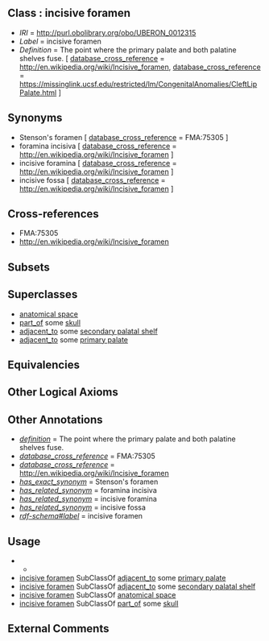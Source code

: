 
## Class : incisive foramen

 * *IRI* = http://purl.obolibrary.org/obo/UBERON_0012315
 * *Label* = incisive foramen
 * *Definition* = The point where the primary palate and both palatine shelves fuse. [ [database_cross_reference](../../ef/oboInOwl#hasDbXref.md) = http://en.wikipedia.org/wiki/Incisive_foramen, [database_cross_reference](../../ef/oboInOwl#hasDbXref.md) = https://missinglink.ucsf.edu/restricted/lm/CongenitalAnomalies/CleftLipPalate.html ]

## Synonyms

 * Stenson's foramen [ [database_cross_reference](../../ef/oboInOwl#hasDbXref.md) = FMA:75305 ]
 * foramina incisiva [ [database_cross_reference](../../ef/oboInOwl#hasDbXref.md) = http://en.wikipedia.org/wiki/Incisive_foramen ]
 * incisive foramina [ [database_cross_reference](../../ef/oboInOwl#hasDbXref.md) = http://en.wikipedia.org/wiki/Incisive_foramen ]
 * incisive fossa [ [database_cross_reference](../../ef/oboInOwl#hasDbXref.md) = http://en.wikipedia.org/wiki/Incisive_foramen ]

## Cross-references

 * FMA:75305
 * http://en.wikipedia.org/wiki/Incisive_foramen

## Subsets


## Superclasses

 * [anatomical space](../../UBERON/64/UBERON_0000464.md)
 * [part_of](../../BFO/50/BFO_0000050.md) some [skull](../../UBERON/29/UBERON_0003129.md)
 * [adjacent_to](../../RO/20/RO_0002220.md) some [secondary palatal shelf](../../UBERON/19/UBERON_0005619.md)
 * [adjacent_to](../../RO/20/RO_0002220.md) some [primary palate](../../UBERON/20/UBERON_0005620.md)

## Equivalencies


## Other Logical Axioms


## Other Annotations

 * *[definition](../../IAO/15/IAO_0000115.md)* = The point where the primary palate and both palatine shelves fuse.
 * *[database_cross_reference](../../ef/oboInOwl#hasDbXref.md)* = FMA:75305
 * *[database_cross_reference](../../ef/oboInOwl#hasDbXref.md)* = http://en.wikipedia.org/wiki/Incisive_foramen
 * *[has_exact_synonym](../../ym/oboInOwl#hasExactSynonym.md)* = Stenson's foramen
 * *[has_related_synonym](../../ym/oboInOwl#hasRelatedSynonym.md)* = foramina incisiva
 * *[has_related_synonym](../../ym/oboInOwl#hasRelatedSynonym.md)* = incisive foramina
 * *[has_related_synonym](../../ym/oboInOwl#hasRelatedSynonym.md)* = incisive fossa
 * *[rdf-schema#label](../../el/rdf-schema#label.md)* = incisive foramen

## Usage

 * -
 * [incisive foramen](../../UBERON/15/UBERON_0012315.md) SubClassOf [adjacent_to](../../RO/20/RO_0002220.md) some [primary palate](../../UBERON/20/UBERON_0005620.md)
 * [incisive foramen](../../UBERON/15/UBERON_0012315.md) SubClassOf [adjacent_to](../../RO/20/RO_0002220.md) some [secondary palatal shelf](../../UBERON/19/UBERON_0005619.md)
 * [incisive foramen](../../UBERON/15/UBERON_0012315.md) SubClassOf [anatomical space](../../UBERON/64/UBERON_0000464.md)
 * [incisive foramen](../../UBERON/15/UBERON_0012315.md) SubClassOf [part_of](../../BFO/50/BFO_0000050.md) some [skull](../../UBERON/29/UBERON_0003129.md)

## External Comments

